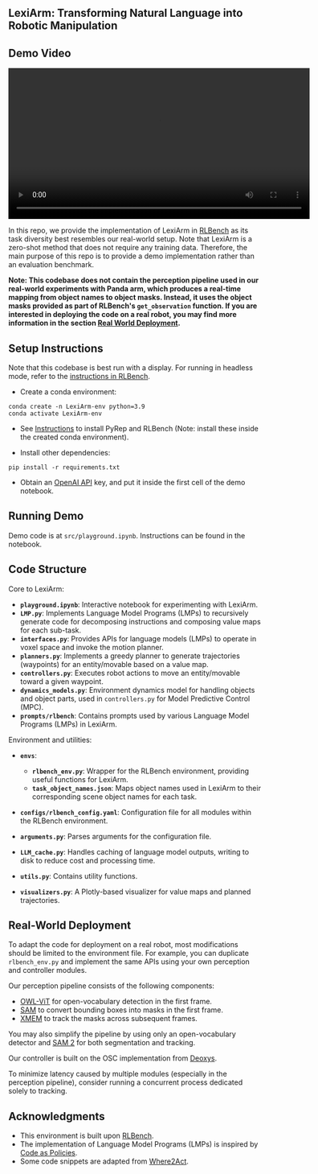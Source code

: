 ## LexiArm: Transforming Natural Language into Robotic Manipulation
## Demo Video
<video width="600" controls>
  <source src="https://github.com/Aaditya2003/LexiArm/blob/main/media.mp4" type="video/mp4">
  Your browser does not support the video tag.
</video>


In this repo, we provide the implementation of LexiArm in [RLBench](https://sites.google.com/view/rlbench) as its task diversity best resembles our real-world setup. Note that LexiArm is a zero-shot method that does not require any training data. Therefore, the main purpose of this repo is to provide a demo implementation rather than an evaluation benchmark.

**Note: This codebase does not contain the perception pipeline used in our real-world experiments with Panda arm, which produces a real-time mapping from object names to object masks. Instead, it uses the object masks provided as part of RLBench's `get_observation` function. If you are interested in deploying the code on a real robot, you may find more information in the section [Real World Deployment](#real-world-deployment).**

## Setup Instructions

Note that this codebase is best run with a display. For running in headless mode, refer to the [instructions in RLBench](https://github.com/stepjam/RLBench#running-headless).

- Create a conda environment:
```Shell
conda create -n LexiArm-env python=3.9
conda activate LexiArm-env
```

- See [Instructions](https://github.com/stepjam/RLBench#install) to install PyRep and RLBench (Note: install these inside the created conda environment).

- Install other dependencies:
```Shell
pip install -r requirements.txt
```

- Obtain an [OpenAI API](https://openai.com/blog/openai-api) key, and put it inside the first cell of the demo notebook.

## Running Demo

Demo code is at `src/playground.ipynb`. Instructions can be found in the notebook.

## Code Structure

Core to LexiArm:

- **`playground.ipynb`**: Interactive notebook for experimenting with LexiArm.  
- **`LMP.py`**: Implements Language Model Programs (LMPs) to recursively generate code for decomposing instructions and composing value maps for each sub-task.  
- **`interfaces.py`**: Provides APIs for language models (LMPs) to operate in voxel space and invoke the motion planner.  
- **`planners.py`**: Implements a greedy planner to generate trajectories (waypoints) for an entity/movable based on a value map.  
- **`controllers.py`**: Executes robot actions to move an entity/movable toward a given waypoint.  
- **`dynamics_models.py`**: Environment dynamics model for handling objects and object parts, used in `controllers.py` for Model Predictive Control (MPC).  
- **`prompts/rlbench`**: Contains prompts used by various Language Model Programs (LMPs) in LexiArm.  

Environment and utilities:

- **`envs`**:  
  - **`rlbench_env.py`**: Wrapper for the RLBench environment, providing useful functions for LexiArm.  
  - **`task_object_names.json`**: Maps object names used in LexiArm to their corresponding scene object names for each task.  

- **`configs/rlbench_config.yaml`**: Configuration file for all modules within the RLBench environment.  
- **`arguments.py`**: Parses arguments for the configuration file.  
- **`LLM_cache.py`**: Handles caching of language model outputs, writing to disk to reduce cost and processing time.  
- **`utils.py`**: Contains utility functions.  
- **`visualizers.py`**: A Plotly-based visualizer for value maps and planned trajectories.  

## Real-World Deployment  
To adapt the code for deployment on a real robot, most modifications should be limited to the environment file. For example, you can duplicate `rlbench_env.py` and implement the same APIs using your own perception and controller modules.  

Our perception pipeline consists of the following components:  
- [OWL-ViT](https://huggingface.co/docs/transformers/en/model_doc/owlvit) for open-vocabulary detection in the first frame.  
- [SAM](https://github.com/facebookresearch/segment-anything?tab=readme-ov-file#segment-anything) to convert bounding boxes into masks in the first frame.  
- [XMEM](https://github.com/hkchengrex/XMem) to track the masks across subsequent frames.  

You may also simplify the pipeline by using only an open-vocabulary detector and [SAM 2](https://github.com/facebookresearch/segment-anything?tab=readme-ov-file#latest-updates----sam-2-segment-anything-in-images-and-videos) for both segmentation and tracking.  

Our controller is built on the OSC implementation from [Deoxys](https://github.com/UT-Austin-RPL/deoxys_control).  

To minimize latency caused by multiple modules (especially in the perception pipeline), consider running a concurrent process dedicated solely to tracking.  

## Acknowledgments
- This environment is built upon [RLBench](https://sites.google.com/view/rlbench).
- The implementation of Language Model Programs (LMPs) is inspired by [Code as Policies](https://code-as-policies.github.io/).
- Some code snippets are adapted from [Where2Act](https://cs.stanford.edu/~kaichun/where2act/).
